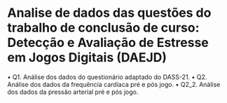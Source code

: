 # Analise de dados das questões do trabalho de conclusão de curso: Detecção e Avaliação de Estresse em Jogos Digitais (DAEJD)
• Q1. Análise dos dados do questionário adaptado do DASS-21.
• Q2. Análise dos dados da frequência cardíaca pré e pós jogo.
• Q2_2. Análise dos dados da pressão arterial pré e pós jogo.


